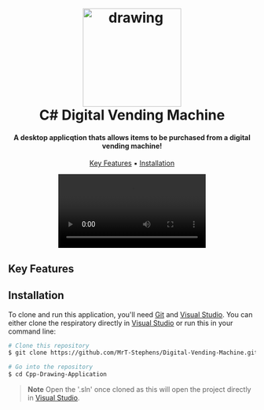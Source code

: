 
<h1 align="center">
  <img src="https://github.com/MrT-Stephens/Digital-Vending-Machine/blob/master/Images/vending-machine.png" alt="drawing" width="200"/>
  <br>
  C# Digital Vending Machine
  <br>
</h1>

<h4 align="center">A desktop applicqtion thats allows items to be purchased from a digital vending machine!</h4>

<p align="center">
  <a href="#key-features">Key Features</a> ▪︎
  <a href="#installation">Installation</a>
</p>

<div align="center">
  <video src="https://github.com/MrT-Stephens/Digital-Vending-Machine/assets/92452307/1e7ae77f-427d-47be-9822-adfeae6dfbb3"/>
</div>



## Key Features



## Installation

To clone and run this application, you'll need [Git](https://git-scm.com) and [Visual Studio](https://visualstudio.microsoft.com/). You can either clone the respiratory directly in [Visual Studio](https://visualstudio.microsoft.com/) or run this in your command line:

```bash
# Clone this repository
$ git clone https://github.com/MrT-Stephens/Digital-Vending-Machine.git

# Go into the repository
$ cd Cpp-Drawing-Application
```
> **Note**
> Open the '.sln' once cloned as this will open the project directly in [Visual Studio](https://visualstudio.microsoft.com/).

